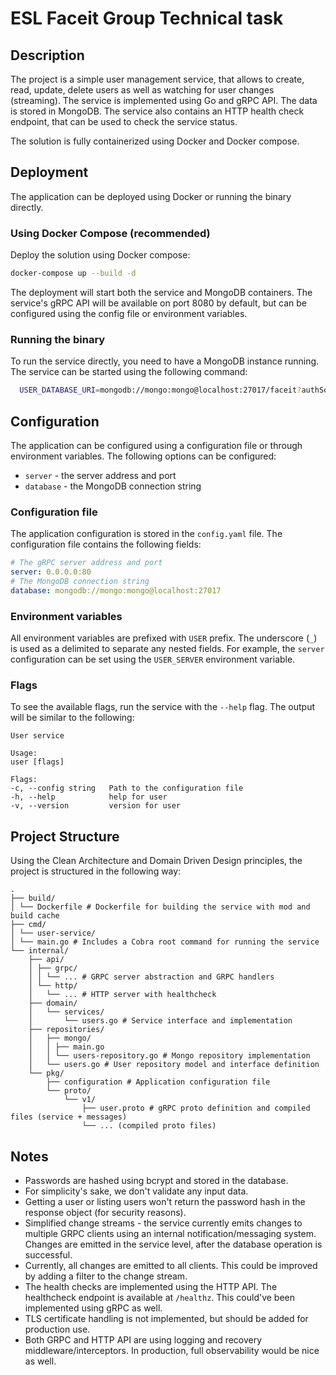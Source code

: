 # ESL Faceit Group Technical task

## Description

The project is a simple user management service, that allows to create, read, update, delete users as well as watching
for user changes (streaming). The service is implemented using Go and gRPC API. The data is stored in MongoDB. The
service also contains an HTTP health check endpoint, that can be used to check the service status.

The solution is fully containerized using Docker and Docker compose.

## Deployment

The application can be deployed using Docker or running the binary directly.

### Using Docker Compose (recommended)

Deploy the solution using Docker compose:

```bash
docker-compose up --build -d
```

The deployment will start both the service and MongoDB containers. The service's gRPC API will be available on
port 8080 by default, but can be configured using the config file or environment variables.

### Running the binary

To run the service directly, you need to have a MongoDB instance running. The service can be started using the following
command:

```bash
  USER_DATABASE_URI=mongodb://mongo:mongo@localhost:27017/faceit?authSource=admin go run cmd/user-service/main.go 
```

## Configuration

The application can be configured using a configuration file or through environment variables. The following options can
be configured:

- `server` - the server address and port
- `database` - the MongoDB connection string

### Configuration file

The application configuration is stored in the `config.yaml` file. The configuration file contains the following
fields:

```yaml
# The gRPC server address and port
server: 0.0.0.0:80
# The MongoDB connection string
database: mongodb://mongo:mongo@localhost:27017
```

### Environment variables

All environment variables are prefixed with `USER` prefix. The underscore (`_`) is used as a delimited to separate any
nested fields. For example, the `server` configuration can be set using the `USER_SERVER` environment variable.

### Flags

To see the available flags, run the service with the `--help` flag. The output will be similar to the following:

```text
User service

Usage:
user [flags]

Flags:
-c, --config string   Path to the configuration file
-h, --help            help for user
-v, --version         version for user
```

## Project Structure

Using the Clean Architecture and Domain Driven Design principles, the project is structured in the following way:

```
.
├── build/
│ └── Dockerfile # Dockerfile for building the service with mod and build cache
├── cmd/
│ └── user-service/
│ └── main.go # Includes a Cobra root command for running the service
└── internal/
    ├── api/
    │ ├── grpc/
    │ │ └── ... # GRPC server abstraction and GRPC handlers
    │ └── http/
    │   └── ... # HTTP server with healthcheck
    ├── domain/
    │   └── services/
    │       └── users.go # Service interface and implementation
    ├── repositories/
    │   ├── mongo/
    │   │ ├── main.go
    │   │ └── users-repository.go # Mongo repository implementation
    │   └── users.go # User repository model and interface definition
    └── pkg/
        ├── configuration # Application configuration file
        └── proto/
            └── v1/
                ├── user.proto # gRPC proto definition and compiled files (service + messages)
                └── ... (compiled proto files)
```

## Notes

- Passwords are hashed using bcrypt and stored in the database.
- For simplicity's sake, we don't validate any input data.
- Getting a user or listing users won't return the password hash in the response object (for security reasons).
- Simplified change streams - the service currently emits changes to multiple GRPC clients using an internal
  notification/messaging system. Changes are emitted in the service level, after the database operation is successful.
- Currently, all changes are emitted to all clients. This could be improved by adding a filter to the change stream.
- The health checks are implemented using the HTTP API. The healthcheck endpoint is available at `/healthz`. This
  could've been implemented using gRPC as well.
- TLS certificate handling is not implemented, but should be added for production use.
- Both GRPC and HTTP API are using logging and recovery middleware/interceptors. In production, full observability would
  be nice as well.